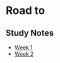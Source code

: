 # Road to

## Study Notes
- [Week 1](https://github.com/alfredtso/Roadmap/blob/master/Week1.md)
- [Week 2](https://github.com/alfredtso/Roadmap/blob/master/Week2.md)

